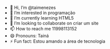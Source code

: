 - 👋 Hi, I’m @taimenezes
- 👀 I’m interested in programação
- 🌱 I’m currently learning HTML5
- 💞️ I’m looking to collaborate on criar um site
- 📫 How to reach me 11998113152
- 😄 Pronouns: Tainá
- ⚡ Fun fact: Estou amando a área de tecnologia

<!---
taimenezes/taimenezes is a ✨ special ✨ repository because its `README.md` (this file) appears on your GitHub profile.
You can click the Preview link to take a look at your changes.
--->
